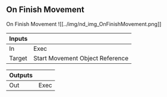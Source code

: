 ## On Finish Movement
On Finish Movement
![[../img/nd_img_OnFinishMovement.png]]

|Inputs||
|--|--|
| In | Exec |
| Target | Start Movement Object Reference |

|Outputs||
|--|--|
| Out | Exec |
